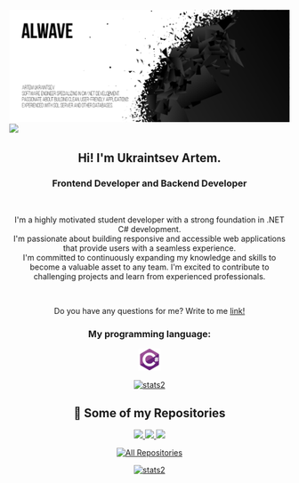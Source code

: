 <!---Hi, I am very pleased that you are interested in my Readme p.s ALWAVE --->
[![ALWAVE](https://github.com/ALWAVE/ALWAVE/blob/main/assets/alwave_header.png)](https://t.me/apicxzz)
![](https://readme-typing-svg.herokuapp.com?font=Montserrat&color=FFFFFF&lines=🤍🔗Hi,I'm+Ukraintsev+Artem+;I'm+a+Software+Engineer;I'm+.Net+Development;I'm+a+ALWAVE;I'm+a+Graphic+Designer;I'm+a+Backend+Developer)
<!---My programming language --->
<h2 align=center>Hi! I'm Ukraintsev Artem.</h2>
<h3 align=center>Frontend Developer and Backend Developer</h3>
<br>
<p align="center">I'm a highly motivated student developer with a strong foundation in .NET C# development.<br> I'm passionate about building responsive and accessible web applications that provide users with a seamless experience. <br>I'm committed to continuously expanding my knowledge and skills to become a valuable asset to any team. I'm excited to contribute to challenging projects and learn from experienced professionals.</p>
<br>
<p align="center">Do you have any questions for me? Write to me <a href="https://t.me/apicxzz" rel="noopener noreferrer" target="_blank">link!</a></p>
<h3 align="center">My programming language: </h3>
<p align="center"> <a href="https://www.w3schools.com/cs/" target="_blank" rel="noreferrer"> <img src="https://raw.githubusercontent.com/devicons/devicon/master/icons/csharp/csharp-original.svg" alt="csharp" width="40" height="40"/> </a></p>

<!---Git hub my stats --->
<p align="center">
  <a href="https://github.com/ALWAVE">
    <img src="https://github-readme-stats.vercel.app/api?username=ALWAVE&show_icons=true&theme=radical" alt="stats2" /></a>
</p>
<!---Git hub my repositories --->
<h2 align=center>🔗 Some of my Repositories</h2>

<p align="center">
  <a href="https://github.com/ALWAVE/Waveify">
    <img width="278" src="https://denvercoder1-github-readme-stats.vercel.app/api/pin/?username=ALWAVE&repo=WAVEIFY&theme=react&bg_color=1F222E&title_color=8C63F7&icon_color=F8D866&hide_border=true&show_icons=true">
  </a>
  <a href="https://github.com/ALWAVE/LandReclamation">
    <img width="278" src="https://denvercoder1-github-readme-stats.vercel.app/api/pin/?username=ALWAVE&repo=LandReclamation&theme=react&bg_color=1F222E&title_color=8C63F7&icon_color=F8D866&hide_border=true&show_icons=true">
  </a>
 <a href="https://github.com/ALWAVE/my-portfolio">
    <img width="278" src="https://denvercoder1-github-readme-stats.vercel.app/api/pin/?username=ALWAVE&repo=my-portfolio&theme=react&bg_color=1F222E&title_color=8C63F7&icon_color=F8D866&hide_border=true&show_icons=true">
  </a>

 
</p>
<!---Git hub my all repositories --->
<p align="center">
  <a href="https://github.com/ALWAVE?tab=repositories"><img alt="All Repositories" title="All Repositories" src="https://custom-icon-badges.herokuapp.com/badge/-All%20Repos-2962FF?style=for-the-badge&logoColor=white&logo=repo"/></a>
</p>
<!---Git hub widget 2 --->
<p align="center">
  <a href="https://github.com/ALWAVE">
    <img src="https://github-readme-stats.vercel.app/api/top-langs/?username=ALWAVE&layout=compact&theme=tokyonight&show_icons=true" alt="stats2" /></a>
</p>

<!---
ALWAVE/ALWAVE is a ✨ special ✨ repository because its `README.md` (this file) appears on your GitHub profile.
You can click the Preview link to take a look at your changes.
--->
